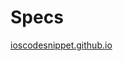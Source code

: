 Specs
=====

[ioscodesnippet.github.io](https://github.com/ioscodesnippet/ioscodesnippet.github.io)
